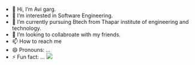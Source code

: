 - 👋 Hi, I’m Avi garg.
- 👀 I’m interested in Software Engineering.
- 🌱 I’m currently pursuing Btech from Thapar institute of engineering and technology.
- 💞️ I’m looking to collabroate with my friends.
- 📫 How to reach me
- 😄 Pronouns: ...
- ⚡ Fun fact: ...
[![](https://visitcount.itsvg.in/api?id=gargavi-oss&label=Profile%20Views&color=0&icon=2&pretty=false)](https://visitcount.itsvg.in)
<!---
gargavi-oss/gargavi-oss is a ✨ special ✨ repository because its `README.md` (this file) appears on your GitHub profile.
You can click the Preview link to take a look at your changes.
--->
